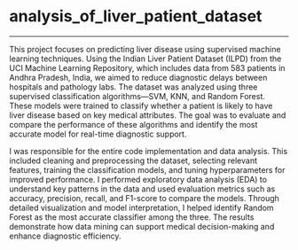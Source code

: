 # analysis_of_liver_patient_dataset
--------------------------------------------
This project focuses on predicting liver disease using supervised machine learning techniques. Using the Indian Liver Patient Dataset (ILPD) from the UCI Machine Learning Repository, which includes data from 583 patients in Andhra Pradesh, India, we aimed to reduce diagnostic delays between hospitals and pathology labs. The dataset was analyzed using three supervised classification algorithms—SVM, KNN, and Random Forest. These models were trained to classify whether a patient is likely to have liver disease based on key medical attributes. The goal was to evaluate and compare the performance of these algorithms and identify the most accurate model for real-time diagnostic support.

I was responsible for the entire code implementation and data analysis. This included cleaning and preprocessing the dataset, selecting relevant features, training the classification models, and tuning hyperparameters for improved performance. I performed exploratory data analysis (EDA) to understand key patterns in the data and used evaluation metrics such as accuracy, precision, recall, and F1-score to compare the models. Through detailed visualization and model interpretation, I helped identify Random Forest as the most accurate classifier among the three. The results demonstrate how data mining can support medical decision-making and enhance diagnostic efficiency.
